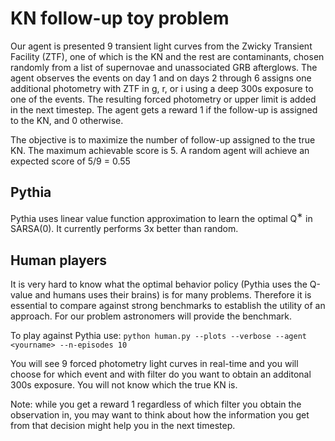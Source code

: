 # KN follow-up toy problem
Our agent is presented 9 transient light curves from the Zwicky Transient Facility (ZTF), one of which is the KN and the rest are contaminants, chosen randomly from a list of supernovae and unassociated GRB afterglows. The agent observes the events on day 1 and on days 2 through 6 assigns one additional photometry with ZTF in g, r, or i using a deep 300s exposure to one of the events. The resulting forced photometry or upper limit is added in the next timestep. The agent gets a reward 1 if the follow-up is assigned to the KN, and 0 otherwise. 

The objective is to maximize the number of follow-up assigned to the true KN. The maximum achievable score is 5. A random agent will achieve an expected score of 5/9 = 0.55

## Pythia
Pythia uses linear value function approximation to learn the optimal Q$^∗$ in SARSA(0). It currently performs 3x better than random.

## Human players
It is very hard to know what the optimal behavior policy (Pythia uses the Q-value and humans uses their brains) is for many problems. Therefore it is essential to compare against strong benchmarks to establish the utility of an approach. For our problem astronomers will provide the benchmark.

To play against Pythia use: `python human.py --plots --verbose --agent <yourname> --n-episodes 10`

You will see 9 forced photometry light curves in real-time and you will choose for which event and with filter do you want to obtain an additonal 300s exposure. You will not know which the true KN is.

Note: while you get a reward 1 regardless of which filter you obtain the observation in, you may want to think about how the information you get from that decision might help you in the next timestep.
